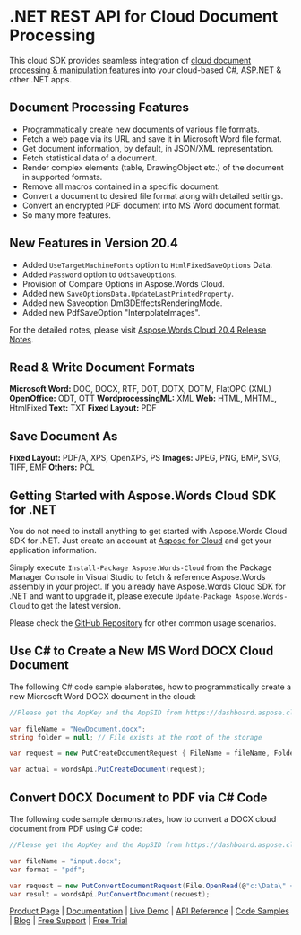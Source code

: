 # .NET REST API for Cloud Document Processing

This cloud SDK provides seamless integration of [cloud document processing & manipulation features](https://products.aspose.cloud/words/net) into your cloud-based C#, ASP.NET & other .NET apps.

## Document Processing Features

- Programmatically create new documents of various file formats.
- Fetch a web page via its URL and save it in Microsoft Word file format.
- Get document information, by default, in JSON/XML representation.
- Fetch statistical data of a document.
- Render complex elements (table, DrawingObject etc.) of the document in supported formats.
- Remove all macros contained in a specific document.
- Convert a document to desired file format along with detailed settings.
- Convert an encrypted PDF document into MS Word document format.
- So many more features.

## New Features in Version 20.4

- Added `UseTargetMachineFonts` option to `HtmlFixedSaveOptions` Data.
- Added `Password` option to `OdtSaveOptions`.
- Provision of Compare Options in Aspose.Words Cloud.
- Added new `SaveOptionsData.UpdateLastPrintedProperty`.
- Added new Saveoption Dml3DEffectsRenderingMode.
- Added new PdfSaveOption "InterpolateImages".

For the detailed notes, please visit [Aspose.Words Cloud 20.4 Release Notes](https://docs.aspose.cloud/display/wordscloud/Aspose.Words+Cloud+20.4+Release+Notes).

## Read & Write Document Formats

**Microsoft Word:** DOC, DOCX, RTF, DOT, DOTX, DOTM, FlatOPC (XML)
**OpenOffice:** ODT, OTT
**WordprocessingML:** XML
**Web:** HTML, MHTML, HtmlFixed
**Text:** TXT
**Fixed Layout:** PDF

## Save Document As

**Fixed Layout:** PDF/A, XPS, OpenXPS, PS
**Images:** JPEG, PNG, BMP, SVG, TIFF, EMF
**Others:** PCL

## Getting Started with Aspose.Words Cloud SDK for .NET

You do not need to install anything to get started with Aspose.Words Cloud SDK for .NET. Just create an account at [Aspose for Cloud](https://dashboard.aspose.cloud/#/apps) and get your application information.

Simply execute `Install-Package Aspose.Words-Cloud` from the Package Manager Console in Visual Studio to fetch & reference Aspose.Words assembly in your project. If you already have Aspose.Words Cloud SDK for .NET and want to upgrade it, please execute `Update-Package Aspose.Words-Cloud` to get the latest version.

Please check the [GitHub Repository](https://github.com/aspose-words-cloud/aspose-words-cloud-dotnet) for other common usage scenarios.

## Use C# to Create a New MS Word DOCX Cloud Document

The following C# code sample elaborates, how to programmatically create a new Microsoft Word DOCX document in the cloud:

```csharp
//Please get the AppKey and the AppSID from https://dashboard.aspose.cloud/

var fileName = "NewDocument.docx";
string folder = null; // File exists at the root of the storage

var request = new PutCreateDocumentRequest { FileName = fileName, Folder = folder };

var actual = wordsApi.PutCreateDocument(request);
```

## Convert DOCX Document to PDF via C# Code

The following code sample demonstrates, how to convert a DOCX cloud document from PDF using C# code:

```csharp
//Please get the AppKey and the AppSID from https://dashboard.aspose.cloud/

var fileName = "input.docx";
var format = "pdf";

var request = new PutConvertDocumentRequest(File.OpenRead(@"c:\Data\" + fileName), format);
var result = wordsApi.PutConvertDocument(request);
```

[Product Page](https://products.aspose.cloud/words/net) | [Documentation](https://docs.aspose.cloud/display/wordscloud/Home) | [Live Demo](https://products.aspose.app/words/family) | [API Reference](https://apireference.aspose.cloud/words/) | [Code Samples](https://github.com/aspose-words-cloud/aspose-words-cloud-dotnet) | [Blog](https://blog.aspose.cloud/category/words/) | [Free Support](https://forum.aspose.cloud/c/words) | [Free Trial](https://dashboard.aspose.cloud/#/apps)
